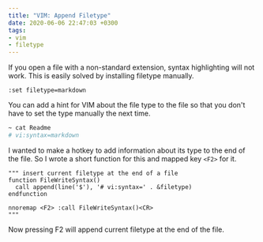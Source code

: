 ```yaml
---
title: "VIM: Append Filetype"
date: 2020-06-06 22:47:03 +0300
tags:
- vim
- filetype
---
```


If you open a file with a non-standard extension, syntax highlighting will not work. This is easily solved by installing filetype manually.

```vim
:set filetype=markdown
```

You can add a hint for VIM about the file type to the file so that you don't have to set the type manually the next time.

```sh
~ cat Readme
# vi:syntax=markdown
```

I wanted to make a hotkey to add information about its type to the end of the file. So I wrote a short function for this and mapped key `<F2>` for it.

```vim
""" insert current filetype at the end of a file
function FileWriteSyntax()
  call append(line('$'), '# vi:syntax=' . &filetype)
endfunction

nnoremap <F2> :call FileWriteSyntax()<CR>
"""
```

Now pressing F2 will append current filetype at the end of the file.

